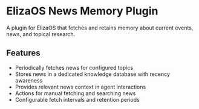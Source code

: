 # ElizaOS News Memory Plugin

A plugin for ElizaOS that fetches and retains memory about current events, news, and topical research.

## Features

- Periodically fetches news for configured topics
- Stores news in a dedicated knowledge database with recency awareness
- Provides relevant news context in agent interactions
- Actions for manual fetching and searching news
- Configurable fetch intervals and retention periods